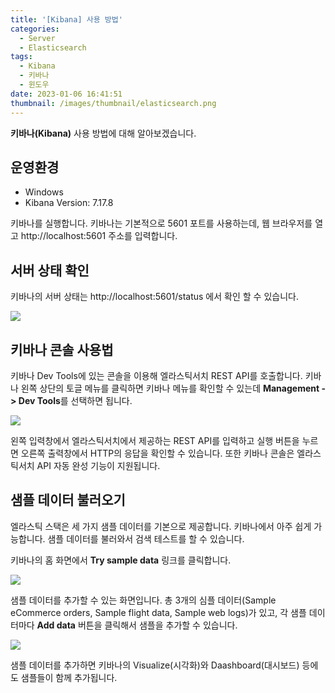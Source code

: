 ```yaml
---
title: '[Kibana] 사용 방법'
categories:
  - Server
  - Elasticsearch
tags:
  - Kibana
  - 키바나
  - 윈도우
date: 2023-01-06 16:41:51
thumbnail: /images/thumbnail/elasticsearch.png
---
```


**키바나(Kibana)** 사용 방법에 대해 알아보겠습니다.

## 운영환경

- Windows
- Kibana Version: 7.17.8

키바나를 실행합니다. 키바나는 기본적으로 5601 포트를 사용하는데, 웹 브라우저를 열고 http://localhost:5601 주소를 입력합니다.

## 서버 상태 확인

키바나의 서버 상태는 http://localhost:5601/status 에서 확인 할 수 있습니다.

![](/images/elastic/kibana/6.png)

## 키바나 콘솔 사용법

키바나 Dev Tools에 있는 콘솔을 이용해 엘라스틱서치 REST API를 호출합니다. 키바나 왼쪽 상단의 토글 메뉴를 클릭하면 키바나 메뉴를 확인할 수 있는데 **Management -> Dev Tools**를 선택하면 됩니다.

![](/images/elastic/kibana/7.png)

왼쪽 입력창에서 엘라스틱서치에서 제공하는 REST API를 입력하고 실행 버튼을 누르면 오른쪽 출력창에서 HTTP의 응답을 확인할 수 있습니다. 또한 키바나 콘솔은 엘라스틱서치 API 자동 완성 기능이 지원됩니다.

## 샘플 데이터 불러오기

엘라스틱 스택은 세 가지 샘플 데이터를 기본으로 제공합니다. 키바나에서 아주 쉽게 가능합니다. 샘플 데이터를 불러와서 검색 테스트를 할 수 있습니다.

키바나의 홈 화면에서 **Try sample data** 링크를 클릭합니다.

![](/images/elastic/kibana/8.png)

샘플 데이터를 추가할 수 있는 화면입니다. 총 3개의 심플 데이터(Sample eCommerce orders, Sample flight data, Sample web logs)가 있고, 각 샘플 데이터마다 **Add data** 버튼을 클릭해서 샘플을 추가할 수 있습니다.

![](/images/elastic/kibana/9.png)

샘플 데이터를 추가하면 키바나의 Visualize(시각화)와 Daashboard(대시보드) 등에도 샘플들이 함께 추가됩니다.

